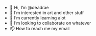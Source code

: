 - 👋 Hi, I’m @deadrae
- 👀 I’m interested in art and other stuff
- 🌱 I’m currently learning alot
- 💞️ I’m looking to collaborate on whatever
- 📫 How to reach me my email

<!---
deadrae/deadrae is a ✨ special ✨ repository because its `README.md` (this file) appears on your GitHub profile.
You can click the Preview link to take a look at your changes.
--->
